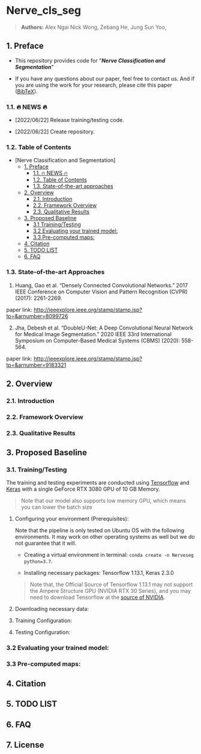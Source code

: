 # Nerve_cls_seg

> **Authors:** 
> Alex Ngai Nick Wong, 
> Zebang He, 
> Jung Sun Yoo, 

## 1. Preface

- This repository provides code for "_**Nerve Classification and Segmentation**_"

- If you have any questions about our paper, feel free to contact us. And if you are using the work for your research, please cite this paper ([BibTeX](#4-citation)).


### 1.1. :fire: NEWS :fire:

- [2022/06/22] Release training/testing code.

- [2022/06/22] Create repository.


### 1.2. Table of Contents

- [Nerve Classification and Segmentation]
  * [1. Preface](#1-preface)
    + [1.1. :fire: NEWS :fire:](#11--fire--news--fire-)
    + [1.2. Table of Contents](#12-table-of-contents)
    + [1.3. State-of-the-art approaches](#13-SOTAs)
  * [2. Overview](#2-overview)
    + [2.1. Introduction](#21-introduction)
    + [2.2. Framework Overview](#22-framework-overview)
    + [2.3. Qualitative Results](#23-qualitative-results)
  * [3. Proposed Baseline](#3-proposed-baseline)
    + [3.1 Training/Testing](#31-training-testing)
    + [3.2 Evaluating your trained model:](#32-evaluating-your-trained-model-)
    + [3.3 Pre-computed maps:](#33-pre-computed-maps)
  * [4. Citation](#4-citation)
  * [5. TODO LIST](#5-todo-list)
  * [6. FAQ](#6-faq)

### 1.3. State-of-the-art Approaches  

1. Huang, Gao et al. “Densely Connected Convolutional Networks.” 2017 IEEE Conference on Computer Vision and Pattern Recognition (CVPR) (2017): 2261-2269.

paper link: http://ieeexplore.ieee.org/stamp/stamp.jsp?tp=&arnumber=8099726

2. Jha, Debesh et al. “DoubleU-Net: A Deep Convolutional Neural Network for Medical Image Segmentation.” 2020 IEEE 33rd International Symposium on Computer-Based Medical Systems (CBMS) (2020): 558-564.

paper link: http://ieeexplore.ieee.org/stamp/stamp.jsp?tp=&arnumber=9183321


## 2. Overview



### 2.1. Introduction



### 2.2. Framework Overview



### 2.3. Qualitative Results



## 3. Proposed Baseline

### 3.1. Training/Testing

The training and testing experiments are conducted using [Tensorflow](https://www.tensorflow.org/?hl=zh-cn) and [Keras](https://keras.io/) with 
a single GeForce RTX 3080 GPU of 10 GB Memory.

> Note that our model also supports low memory GPU, which means you can lower the batch size


1. Configuring your environment (Prerequisites):
   
    Note that the pipeline is only tested on Ubuntu OS with the following environments. 
    It may work on other operating systems as well but we do not guarantee that it will.
    
    + Creating a virtual environment in terminal: `conda create -n Nerveseg python=3.7`.
    
    + Installing necessary packages: Tensorflow 1.13.1, Keras 2.3.0

    > Note that, the Official Source of Tensorflow 1.13.1 may not support the Ampere Structure GPU (NVIDIA RTX 30 Series), and you may need to download Tensorflow at the [source of NVIDIA](https://github.com/NVIDIA/tensorflow).

1. Downloading necessary data:


   
1. Training Configuration:


1. Testing Configuration:



### 3.2 Evaluating your trained model:



### 3.3 Pre-computed maps: 



## 4. Citation



## 5. TODO LIST



## 6. FAQ



## 7. License


